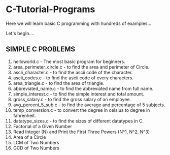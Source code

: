 # C-Tutorial-Programs

Here we will learn basic C programming with hundreds of examples...

Let's begin....

SIMPLE C PROBLEMS
-----------------

1.  helloworld.c  - The most basic program for beginners.
2.  area_perimeter_circle.c - to find the area and perimeter of Circle.
3.  ascii_character.c - to find the ascii code of the character.
4.  ascii_codes.c - to find the ascii code of every characters.
5.  area_triangle.c - to find the area of triangle.
6.  abbreviated_name.c - to find the abbreviated name from full name.
7.  simple_interest.c - to find the simple interest and total amount.
8.  gross_salary.c -  to find the gross salary of an employee.
9.  avg_percent_5_sub.c - to find the average and percentage of 5 subjects.
10. temp_conversion.c - to convert the degree in celsius to degree in fahrenheit.
11. datatype_sizes.c - to find the sizes of different datatypes in C.
12. Factorial of a Given Number
13. Read Integer (N) and Print the First Three Powers (N^1, N^2, N^3)
14. Area of a Circle
15. LCM of Two Numbers
16. GCD of Two Numbers


